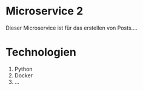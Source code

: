 # Microservice 2
Dieser Microservice ist für das erstellen von Posts....

# Technologien
1. Python
2. Docker
3. ...